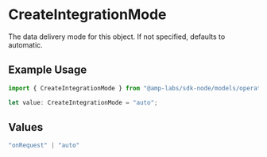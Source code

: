 # CreateIntegrationMode

The data delivery mode for this object. If not specified, defaults to automatic.

## Example Usage

```typescript
import { CreateIntegrationMode } from "@amp-labs/sdk-node/models/operations";

let value: CreateIntegrationMode = "auto";
```

## Values

```typescript
"onRequest" | "auto"
```